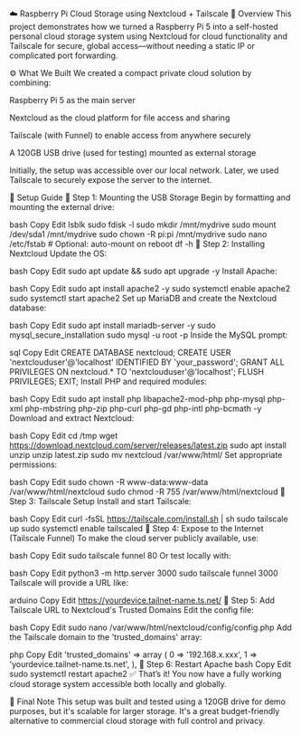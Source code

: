 ☁️ Raspberry Pi Cloud Storage using Nextcloud + Tailscale
📝 Overview
This project demonstrates how we turned a Raspberry Pi 5 into a self-hosted personal cloud storage system using Nextcloud for cloud functionality and Tailscale for secure, global access—without needing a static IP or complicated port forwarding.

⚙️ What We Built
We created a compact private cloud solution by combining:

Raspberry Pi 5 as the main server

Nextcloud as the cloud platform for file access and sharing

Tailscale (with Funnel) to enable access from anywhere securely

A 120GB USB drive (used for testing) mounted as external storage

Initially, the setup was accessible over our local network. Later, we used Tailscale to securely expose the server to the internet.

🔧 Setup Guide
🔹 Step 1: Mounting the USB Storage
Begin by formatting and mounting the external drive:

bash
Copy
Edit
lsblk
sudo fdisk -l
sudo mkdir /mnt/mydrive
sudo mount /dev/sda1 /mnt/mydrive
sudo chown -R pi:pi /mnt/mydrive
sudo nano /etc/fstab   # Optional: auto-mount on reboot
df -h
🔹 Step 2: Installing Nextcloud
Update the OS:

bash
Copy
Edit
sudo apt update && sudo apt upgrade -y
Install Apache:

bash
Copy
Edit
sudo apt install apache2 -y
sudo systemctl enable apache2
sudo systemctl start apache2
Set up MariaDB and create the Nextcloud database:

bash
Copy
Edit
sudo apt install mariadb-server -y
sudo mysql_secure_installation
sudo mysql -u root -p
Inside the MySQL prompt:

sql
Copy
Edit
CREATE DATABASE nextcloud;
CREATE USER 'nextclouduser'@'localhost' IDENTIFIED BY 'your_password';
GRANT ALL PRIVILEGES ON nextcloud.* TO 'nextclouduser'@'localhost';
FLUSH PRIVILEGES;
EXIT;
Install PHP and required modules:

bash
Copy
Edit
sudo apt install php libapache2-mod-php php-mysql php-xml php-mbstring php-zip php-curl php-gd php-intl php-bcmath -y
Download and extract Nextcloud:

bash
Copy
Edit
cd /tmp
wget https://download.nextcloud.com/server/releases/latest.zip
sudo apt install unzip
unzip latest.zip
sudo mv nextcloud /var/www/html/
Set appropriate permissions:

bash
Copy
Edit
sudo chown -R www-data:www-data /var/www/html/nextcloud
sudo chmod -R 755 /var/www/html/nextcloud
🔹 Step 3: Tailscale Setup
Install and start Tailscale:

bash
Copy
Edit
curl -fsSL https://tailscale.com/install.sh | sh
sudo tailscale up
sudo systemctl enable tailscaled
🔹 Step 4: Expose to the Internet (Tailscale Funnel)
To make the cloud server publicly available, use:

bash
Copy
Edit
sudo tailscale funnel 80
Or test locally with:

bash
Copy
Edit
python3 -m http.server 3000
sudo tailscale funnel 3000
Tailscale will provide a URL like:

arduino
Copy
Edit
https://yourdevice.tailnet-name.ts.net/
🔹 Step 5: Add Tailscale URL to Nextcloud's Trusted Domains
Edit the config file:

bash
Copy
Edit
sudo nano /var/www/html/nextcloud/config/config.php
Add the Tailscale domain to the 'trusted_domains' array:

php
Copy
Edit
'trusted_domains' => array (
  0 => '192.168.x.xxx',
  1 => 'yourdevice.tailnet-name.ts.net',
),
🔹 Step 6: Restart Apache
bash
Copy
Edit
sudo systemctl restart apache2
✅ That’s it! You now have a fully working cloud storage system accessible both locally and globally.

📌 Final Note
This setup was built and tested using a 120GB drive for demo purposes, but it's scalable for larger storage. It's a great budget-friendly alternative to commercial cloud storage with full control and privacy.

